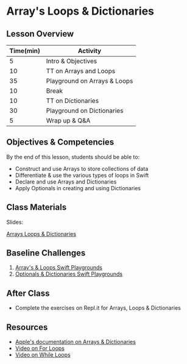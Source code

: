 # Array's Loops & Dictionaries

## Lesson Overview

| **Time(min)** | **Activity**                |
| ------------- | --------------------------- |
| 5             | Intro & Objectives          |
| 10            | TT on Arrays and Loops      |
| 35            | Playground on Arrays & Loops|
| 10            | Break                       |
| 10            | TT on Dictionaries          |
| 30            | Playground on Dictionaries  |
| 5             | Wrap up & Q&A               |

## Objectives & Competencies
By the end of this lesson, students should be able to:

- Construct and use Arrays to store collections of data
- Differentiate & use the various types of loops in Swift
- Declare and use Arrays and Dictionaries
- Apply Optionals in creating and using Dictionaries

## Class Materials

Slides:

[Arrays Loops & Dictionaries](https://docs.google.com/presentation/d/1-QFzAVF7x2pDSOAnifyH7NfqdDzIr99CRlTcma5KcrQ/edit?usp=sharing)

## Baseline Challenges

1. [Array's & Loops Swift Playgrounds](https://github.com/MakeSchool-Tutorials/Intro-Arrays-Loops-Swift-Playground/archive/swift4.zip)
1. [Optionals & Dictionaries Swift Playgrounds](https://github.com/MakeSchool-Tutorials/Intro-Optionals-Dictionaries-Playground/archive/master.zip)

## After Class

- Complete the exercises on Repl.it for Arrays, Loops & Dictionaries

## Resources

- [Apple's documentation on Arrays & Dictionaries](https://docs.swift.org/swift-book/LanguageGuide/CollectionTypes.html)
- [Video on For Loops](https://www.youtube.com/watch?v=vxyrLbmm9Oo)
- [Video on While Loops](https://www.youtube.com/watch?v=XDJXLw0Y3Hs)

